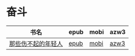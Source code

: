# 奋斗

| 书名 | epub | mobi | azw3 |
| --- | --- | --- | --- |
| [那些伤不起的年轻人](http://ct.dalanmei.com/f/31084289-571800615-277f9b) | [epub](http://ct.dalanmei.com/f/31084289-571800615-277f9b) | [mobi](http://ct.dalanmei.com/f/31084289-571531990-242e51) | [azw3](http://ct.dalanmei.com/f/31084289-571989146-9ffaca) |
